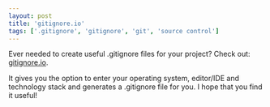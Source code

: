 ```yaml
---
layout: post
title: 'gitignore.io'
tags: ['.gitignore', 'gitignore', 'git', 'source control']
---
```


Ever needed to create useful .gitignore files for your project? Check out: [gitignore.io](https://www.gitignore.io/).

It gives you the option to enter your operating system, editor/IDE and technology stack and generates a .gitignore file for you. I hope that you find it useful!
